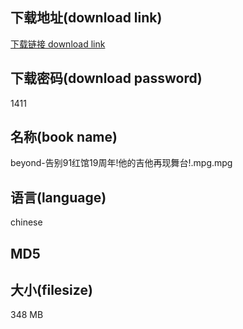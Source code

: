 ## 下载地址(download link)
[下载链接 download link](https://voluble-croquembouche-d321dc.netlify.app/?s=beyond-%E5%91%8A%E5%88%AB91%E7%BA%A2%E9%A6%8619%E5%91%A8%E5%B9%B4%21%E4%BB%96%E7%9A%84%E5%90%89%E4%BB%96%E5%86%8D%E7%8E%B0%E8%88%9E%E5%8F%B0%21.mpg)

## 下载密码(download password)
1411

## 名称(book name)
beyond-告别91红馆19周年!他的吉他再现舞台!.mpg.mpg

## 语言(language)
chinese

## MD5


## 大小(filesize)
348 MB
